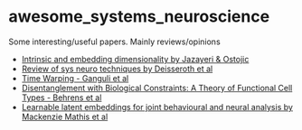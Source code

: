 # awesome_systems_neuroscience

Some interesting/useful papers. Mainly reviews/opinions
- [Intrinsic and embedding dimensionality by Jazayeri & Ostojic](https://arxiv.org/pdf/2107.04084.pdf)
- [Review of sys neuro techniques by Deisseroth et al](https://www.nature.com/articles/s41583-022-00634-0#Sec18)
- [Time Warping - Ganguli et al](https://www.cell.com/neuron/fulltext/S0896-6273(19)30894-3)
- [Disentanglement with Biological Constraints: A Theory of Functional Cell Types - Behrens et al](https://arxiv.org/abs/2210.01768)
- [Learnable latent embeddings for joint behavioural and neural analysis by Mackenzie Mathis et al](https://www.nature.com/articles/s41586-023-06031-6)
